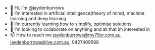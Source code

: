 - 👋 Hi, I’m @jaydenburrows
- 👀 I’m interested in artificial intelligence(theory of mind), machine learning and deep learning
- 🌱 I’m currently learning how to simplify, optimise solutions
- 💞️ I’m looking to collaborate on anything and all that im interested in 
- 📫 How to reach me jaydenburrows@my79er.com.au, jaydenburrows@live.com.au, 0427409588

<!---
jaydenburrows/jaydenburrows is a ✨ special ✨ repository because its `README.md` (this file) appears on your GitHub profile.
You can click the Preview link to take a look at your changes.
--->
